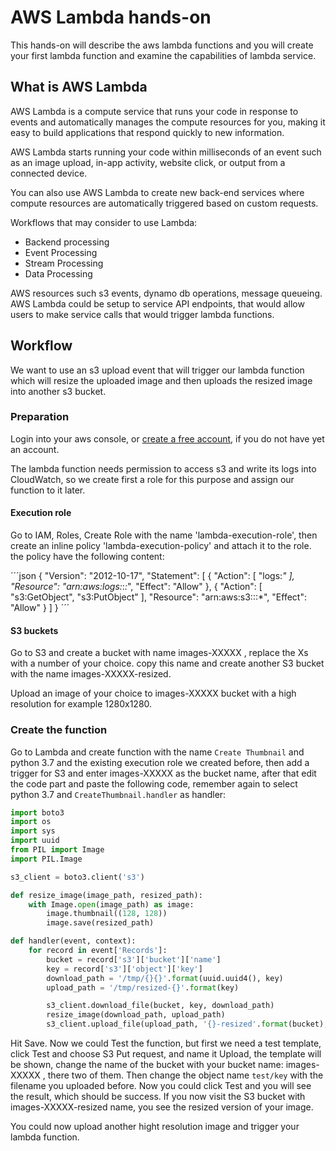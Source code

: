 # AWS Lambda hands-on

This hands-on will describe the aws lambda functions and you will create your first lambda function and examine the capabilities of lambda service.

## What is AWS Lambda

AWS Lambda is a compute service that runs your code in response to events and automatically manages the compute resources for you, making it easy to build applications that respond quickly to new information.

AWS Lambda starts running your code within milliseconds of an event such as an image upload, in-app activity, website click, or output from a connected device.

You can also use AWS Lambda to create new back-end services where compute resources are automatically triggered based on custom requests.

Workflows that may consider to use Lambda:

- Backend processing
- Event Processing
- Stream Processing
- Data Processing

AWS resources such s3 events, dynamo db operations, message queueing. AWS Lambda could be setup to service API endpoints, that would allow users to make service calls that would trigger lambda functions.

## Workflow

We want to use an s3 upload event that will trigger our lambda function which will resize the uploaded image and then uploads the resized image into another s3 bucket.

### Preparation

Login into your aws console, or [create a free account](https://aws.amazon.com/free/?all-free-tier.sort-by=item.additionalFields.SortRank&all-free-tier.sort-order=asc), if you do not have yet an account.

The lambda function needs permission to access s3 and write its logs into CloudWatch, so we create first a role for this purpose and assign our function to it later.

#### Execution role

Go to IAM, Roles, Create Role with the name 'lambda-execution-role', then create an inline policy 'lambda-execution-policy' and attach it to the role. the policy have the following content:

´´´json
{
    "Version": "2012-10-17",
    "Statement": [
        {
            "Action": [
                "logs:*"
            ],
            "Resource": "arn:aws:logs:*:*:*",
            "Effect": "Allow"
        },
        {
            "Action": [
                "s3:GetObject",
                "s3:PutObject"
            ],
            "Resource": "arn:aws:s3:::*",
            "Effect": "Allow"
        }
    ]
}
´´´

#### S3 buckets

Go to S3 and create a bucket with name images-XXXXX , replace the Xs with a number of your choice. copy this name and create another S3 bucket with the name images-XXXXX-resized.

Upload an image of your choice to images-XXXXX  bucket with a high resolution for example 1280x1280.

### Create the function

Go to Lambda and create function with the name `Create Thumbnail` and python 3.7 and the existing execution role we created before, then add a trigger for S3 and enter images-XXXXX  as the bucket name, after that edit the code part and paste the following code, remember again to select python 3.7 and `CreateThumbnail.handler` as handler:

```python
import boto3
import os
import sys
import uuid
from PIL import Image
import PIL.Image

s3_client = boto3.client('s3')

def resize_image(image_path, resized_path):
    with Image.open(image_path) as image:
        image.thumbnail((128, 128))
        image.save(resized_path)

def handler(event, context):
    for record in event['Records']:
        bucket = record['s3']['bucket']['name']
        key = record['s3']['object']['key']
        download_path = '/tmp/{}{}'.format(uuid.uuid4(), key)
        upload_path = '/tmp/resized-{}'.format(key)

        s3_client.download_file(bucket, key, download_path)
        resize_image(download_path, upload_path)
        s3_client.upload_file(upload_path, '{}-resized'.format(bucket), key)

```

Hit Save. Now we could Test the function, but first we need a test template, click Test and choose S3 Put request, and name it Upload, the template will be shown, change the name of the bucket with your bucket name: images-XXXXX , there two of them. Then change the object name `test/key` with the filename you uploaded before. Now you could click Test and you will see the result, which should be success. If you now visit the S3 bucket with images-XXXXX-resized name, you see the resized version of your image.

You could now upload another hight resolution image and trigger your lambda function.

